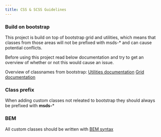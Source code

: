 ```yaml
---
title: CSS & SCSS Guidelines
---
```

### Build on bootstrap
<p>This project is build on top of bootstrap grid and utilities, which means that classes from those areas will not be prefixed with msds-* and can cause potential conflicts.<p>
<p>Before using this project read below documentation and try to get an overview of whether or not this would cause an issue.</p>

Overview of classnames from bootstrap:
[Utilities documentation](https://getbootstrap.com/docs/4.3/utilities/borders/)
[Grid documentation](https://getbootstrap.com/docs/4.3/layout/grid/)

### Class prefix
When adding custom classes not releated to bootstrap they should always be prefixed with **msds-***

### BEM
All custom classes should be written with [BEM syntax](http://getbem.com/introduction/)
